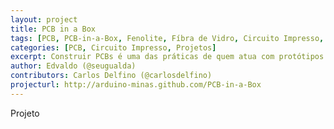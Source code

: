 ```yaml
---
layout: project
title: PCB in a Box
tags: [PCB, PCB-in-a-Box, Fenolite, Fíbra de Vidro, Circuito Impresso, Projetos]
categories: [PCB, Circuito Impresso, Projetos]
excerpt: Construir PCBs é uma das práticas de quem atua com protótipos em eletronica, principalmente com Arduino, veja neste projeto como construir uma base de insolação para o metodo SilkScreen de confeção de PCBs
author: Edvaldo (@seugualda)
contributors: Carlos Delfino (@carlosdelfino)
projecturl: http://arduino-minas.github.com/PCB-in-a-Box
---
```

Projeto
